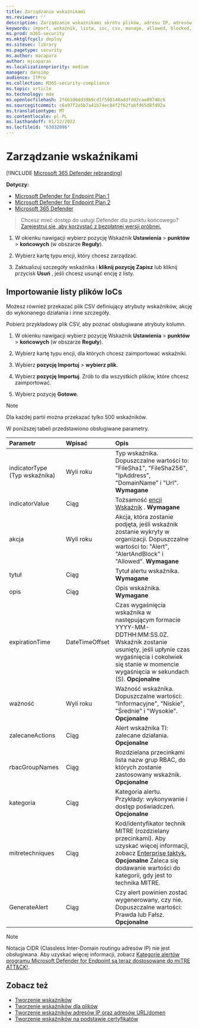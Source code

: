 ```yaml
---
title: Zarządzanie wskaźnikami
ms.reviewer: ''
description: Zarządzanie wskaźnikami skrótu plików, adresu IP, adresów URL lub domen definiującymi wykrywanie, zapobieganie i wykluczenie obiektów.
keywords: import, wskaźnik, lista, ioc, csv, manage, allowed, blocked, block, clean, malicious, file hash, ip address, urls, domain
ms.prod: m365-security
ms.mktglfcycl: deploy
ms.sitesec: library
ms.pagetype: security
ms.author: macapara
author: mjcaparas
ms.localizationpriority: medium
manager: dansimp
audience: ITPro
ms.collection: M365-security-compliance
ms.topic: article
ms.technology: mde
ms.openlocfilehash: 2f66106dd39b9cd1f590148addfdd2cae89748c6
ms.sourcegitcommit: c6a97f2a5b7a41b74ec84f2f62fabfd65d8fd92a
ms.translationtype: MT
ms.contentlocale: pl-PL
ms.lasthandoff: 01/12/2022
ms.locfileid: "63032096"
---
```

# <a name="manage-indicators"></a>Zarządzanie wskaźnikami

[!INCLUDE [Microsoft 365 Defender rebranding](../../includes/microsoft-defender.md)]


**Dotyczy:**
- [Microsoft Defender for Endpoint Plan 1](https://go.microsoft.com/fwlink/p/?linkid=2154037)
- [Microsoft Defender for Endpoint Plan 2](https://go.microsoft.com/fwlink/p/?linkid=2154037)
- [Microsoft 365 Defender](https://go.microsoft.com/fwlink/?linkid=2118804)


> Chcesz mieć dostęp do usługi Defender dla punktu końcowego? [Zarejestruj się, aby korzystać z bezpłatnej wersji próbnej.](https://www.microsoft.com/WindowsForBusiness/windows-atp?ocid=docs-wdatp-automationexclusionlist-abovefoldlink)

1. W okienku nawigacji wybierz pozycję Wskaźnik **Ustawienia** \> **punktów** \> **końcowych** (w obszarze **Reguły**).

2. Wybierz kartę typu encji, który chcesz zarządzać.

3. Zaktualizuj szczegóły wskaźnika i **kliknij pozycję Zapisz** lub kliknij przycisk **Usuń** , jeśli chcesz usunąć encję z listy.

## <a name="import-a-list-of-iocs"></a>Importowanie listy plików IoCs

Możesz również przekazać plik CSV definiujący atrybuty wskaźników, akcję do wykonanego działania i inne szczegóły.

Pobierz przykładowy plik CSV, aby poznać obsługiwane atrybuty kolumn.

1. W okienku nawigacji wybierz pozycję Wskaźnik **Ustawienia** \> **punktów** \> **końcowych** (w obszarze **Reguły**).

2. Wybierz kartę typu encji, dla których chcesz zaimportować wskaźniki.

3. Wybierz **pozycję Importuj** \> **wybierz plik**.

4. Wybierz **pozycję Importuj**. Zrób to dla wszystkich plików, które chcesz zaimportować.

5. Wybierz pozycję **Gotowe**.

> [!NOTE]
> Dla każdej partii można przekazać tylko 500 wskaźników.

W poniższej tabeli przedstawiono obsługiwane parametry.

Parametr|Wpisać|Opis
:---|:---|:---
indicatorType (Typ wskaźnika)|Wyli roku|Typ wskaźnika. Dopuszczalne wartości to: "FileSha1", "FileSha256", "IpAddress", "DomainName" i "Url". **Wymagane**
indicatorValue|Ciąg|Tożsamość [encji Wskaźnik](ti-indicator.md) . **Wymagane**
akcja|Wyli roku|Akcja, która zostanie podjęta, jeśli wskaźnik zostanie wykryty w organizacji. Dopuszczalne wartości to: "Alert", "AlertAndBlock" i "Allowed". **Wymagane**
tytuł|Ciąg|Tytuł alertu wskaźnika. **Wymagane**
opis|Ciąg| Opis wskaźnika. **Wymagane**
expirationTime|DateTimeOffset|Czas wygaśnięcia wskaźnika w następującym formacie YYYY-MM-DDTHH:MM:SS.0Z. Wskaźnik zostanie usunięty, jeśli upłynie czas wygaśnięcia i cokolwiek się stanie w momencie wygaśnięcia w sekundach (S). **Opcjonalne**
ważność|Wyli roku|Ważność wskaźnika. Dopuszczalne wartości: "Informacyjne", "Niskie", "Średnie" i "Wysokie". **Opcjonalne**
zalecaneActions|Ciąg|Alert wskaźnika TI: zalecane działania. **Opcjonalne**
rbacGroupNames|Ciąg|Rozdzielana przecinkami lista nazw grup RBAC, do których zostanie zastosowany wskaźnik. **Opcjonalne**
kategoria|Ciąg|Kategoria alertu. Przykłady: wykonywanie i dostęp poświadczeń. **Opcjonalne**
mitretechniques|Ciąg|Kod/identyfikator technik MITRE (rozdzielany przecinkami). Aby uzyskać więcej informacji, zobacz [Enterprise taktyk.](https://attack.mitre.org/tactics/enterprise/) **Opcjonalne** Zaleca się dodawanie wartości do kategorii, gdy jest to technika MITRE.
GenerateAlert|Ciąg|Czy alert powinien zostać wygenerowany, czy nie. Dopuszczalne wartości: Prawda lub Fałsz. **Opcjonalne**



> [!NOTE]
> Notacja CIDR (Classless Inter-Domain routingu adresów IP) nie jest obsługiwana.
Aby uzyskać więcej informacji, zobacz [Kategorie alertów programu Microsoft Defender for Endpoint są teraz dostosowane do miTRE ATT&CK!](https://techcommunity.microsoft.com/t5/microsoft-defender-for-endpoint/microsoft-defender-atp-alert-categories-are-now-aligned-with/ba-p/732748).

## <a name="see-also"></a>Zobacz też

- [Tworzenie wskaźników](manage-indicators.md)
- [Tworzenie wskaźników dla plików](indicator-file.md)
- [Tworzenie wskaźników adresów IP oraz adresów URL/domen](indicator-ip-domain.md)
- [Tworzenie wskaźników na podstawie certyfikatów](indicator-certificates.md)

